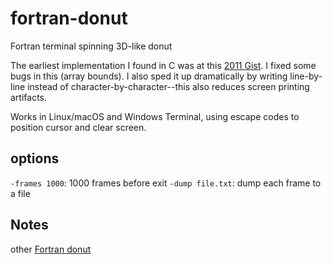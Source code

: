 # fortran-donut

Fortran terminal spinning 3D-like donut

The earliest implementation I found in C was at this [2011 Gist](https://gist.github.com/gcr/1075131).
I fixed some bugs in this (array bounds).
I also sped it up dramatically by writing line-by-line instead of character-by-character--this also reduces screen printing artifacts.

Works in Linux/macOS and Windows Terminal, using escape codes to position cursor and clear screen.

## options

`-frames 1000`: 1000 frames before exit
`-dump file.txt`: dump each frame to a file

## Notes

other [Fortran donut](https://github.com/ShrirajHegde/ASCII-Donut-FORTRAN)
